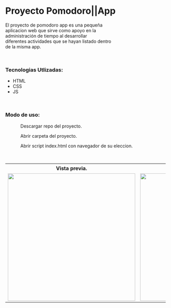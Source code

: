 # Proyecto Pomodoro||App

<p>El proyecto de pomodoro app es una pequeña<br> aplicacion web que sirve como apoyo en la <br>administración de tiempo al desarrollar<br> diferentes actividades que se hayan listado dentro<br> de la misma app.</p><br>

<h3>Tecnologias Utlizadas:</h3>
<ul>
	<li>HTML</li>
	<li>CSS</li>
	<li>JS</li>
</ul><br>

<h3>Modo de uso:</h3>
<ul>
	<ol>Descargar repo del proyecto.</ol>
	<ol>Abrir carpeta del proyecto.</ol>
	<ol>Abrir script index.html con navegador de su eleccion.</ol>
</ul><br>

<table>
	<tr>
		<th>Vista previa.</th>
	</tr>
	<tr>
		<td>
			<img src="" alt="" width="400">
		</td>
		<td>
			<img src="" alt="" width="400">
		</td>
		<td>
			<img src="" alt="" width="400">
		</td>
		<td>
			<img src="" alt="" width="400">
		</td>
	</tr>
</table>




